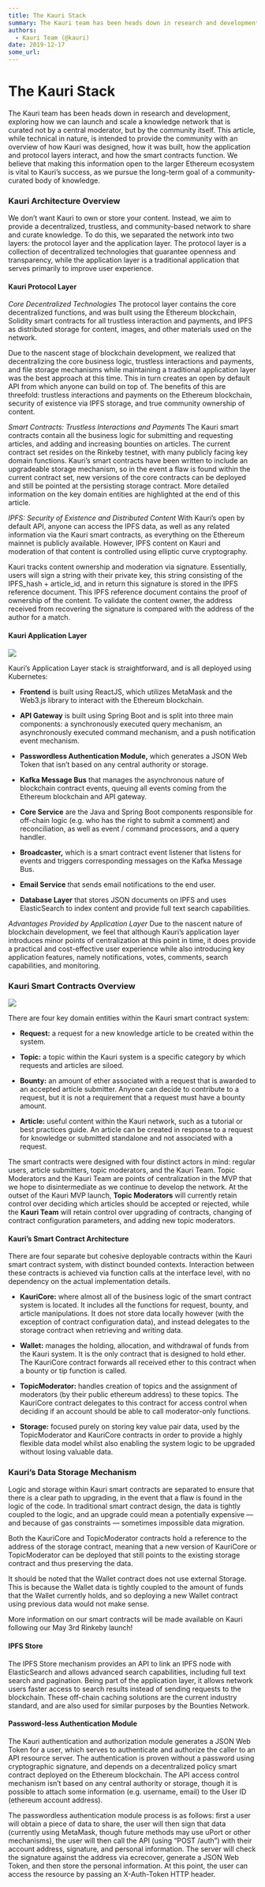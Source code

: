 ```yaml
---
title: The Kauri Stack
summary: The Kauri team has been heads down in research and development, exploring how we can launch and scale a knowledge network that is curated not by a central moder
authors:
  - Kauri Team (@kauri)
date: 2019-12-17
some_url: 
---
```


# The Kauri Stack



The Kauri team has been heads down in research and development, exploring how we can launch and scale a knowledge network that is curated not by a central moderator, but by the community itself. This article, while technical in nature, is intended to provide the community with an overview of how Kauri was designed, how it was built, how the application and protocol layers interact, and how the smart contracts function. We believe that making this information open to the larger Ethereum ecosystem is vital to Kauri’s success, as we pursue the long-term goal of a community-curated body of knowledge.

### Kauri Architecture Overview
We don’t want Kauri to own or store your content. Instead, we aim to provide a decentralized, trustless, and community-based network to share and curate knowledge. To do this, we separated the network into two layers: the protocol layer and the application layer. The protocol layer is a collection of decentralized technologies that guarantee openness and transparency, while the application layer is a traditional application that serves primarily to improve user experience.

#### Kauri Protocol Layer
 _Core Decentralized Technologies_ 
The protocol layer contains the core decentralized functions, and was built using the Ethereum blockchain, Solidity smart contracts for all trustless interaction and payments, and IPFS as distributed storage for content, images, and other materials used on the network.

Due to the nascent stage of blockchain development, we realized that decentralizing the core business logic, trustless interactions and payments, and file storage mechanisms while maintaining a traditional application layer was the best approach at this time. This in turn creates an open by default API from which anyone can build on top of. The benefits of this are threefold: trustless interactions and payments on the Ethereum blockchain, security of existence via IPFS storage, and true community ownership of content.

 _Smart Contracts: Trustless Interactions and Payments_ 
The Kauri smart contracts contain all the business logic for submitting and requesting articles, and adding and increasing bounties on articles. The current contract set resides on the Rinkeby testnet, with many publicly facing key domain functions. Kauri’s smart contracts have been written to include an upgradeable storage mechanism, so in the event a flaw is found within the current contract set, new versions of the core contracts can be deployed and still be pointed at the persisting storage contract. More detailed information on the key domain entities are highlighted at the end of this article.

 _IPFS: Security of Existence and Distributed Content_ 
With Kauri’s open by default API, anyone can access the IPFS data, as well as any related information via the Kauri smart contracts, as everything on the Ethereum mainnet is publicly available. However, IPFS content on Kauri and moderation of that content is controlled using elliptic curve cryptography.

Kauri tracks content ownership and moderation via signature. Essentially, users will sign a string with their private key, this string consisting of the IPFS_hash + article_id, and in return this signature is stored in the IPFS reference document. This IPFS reference document contains the proof of ownership of the content. To validate the content owner, the address received from recovering the signature is compared with the address of the author for a match.

#### Kauri Application Layer

![](https://cdn-images-1.medium.com/max/1600/0*4DyqUyEAYrh3bltx.)

Kauri’s Application Layer stack is straightforward, and is all deployed using Kubernetes:



 *  **Frontend** is built using ReactJS, which utilizes MetaMask and the Web3.js library to interact with the Ethereum blockchain.

 *  **API Gateway** is built using Spring Boot and is split into three main components: a synchronously executed query mechanism, an asynchronously executed command mechanism, and a push notification event mechanism.

 *  **Passwordless Authentication Module,** which generates a JSON Web Token that isn’t based on any central authority or storage.

 *  **Kafka Message Bus** that manages the asynchronous nature of blockchain contract events, queuing all events coming from the Ethereum blockchain and API gateway.

 *  **Core Service** are the Java and Spring Boot components responsible for off-chain logic (e.g. who has the right to submit a comment) and reconciliation, as well as event / command processors, and a query handler.

 *  **Broadcaster,** which is a smart contract event listener that listens for events and triggers corresponding messages on the Kafka Message Bus.

 *  **Email Service** that sends email notifications to the end user.

 *  **Database Layer** that stores JSON documents on IPFS and uses ElasticSearch to index content and provide full text search capabilities.

 _Advantages Provided by Application Layer_ 
Due to the nascent nature of blockchain development, we feel that although Kauri’s application layer introduces minor points of centralization at this point in time, it does provide a practical and cost-effective user experience while also introducing key application features, namely notifications, votes, comments, search capabilities, and monitoring.

### Kauri Smart Contracts Overview

![](https://cdn-images-1.medium.com/max/1600/0*jrQoFj25elMLoUCl.)

There are four key domain entities within the Kauri smart contract system:



 *  **Request:** a request for a new knowledge article to be created within the system.

 *  **Topic:** a topic within the Kauri system is a specific category by which requests and articles are siloed.

 *  **Bounty:** an amount of ether associated with a request that is awarded to an accepted article submitter. Anyone can decide to contribute to a request, but it is not a requirement that a request must have a bounty amount.

 *  **Article:** useful content within the Kauri network, such as a tutorial or best practices guide. An article can be created in response to a request for knowledge or submitted standalone and not associated with a request.

The smart contracts were designed with four distinct actors in mind: regular users, article submitters, topic moderators, and the Kauri Team. Topic Moderators and the Kauri Team are points of centralization in the MVP that we hope to disintermediate as we continue to develop the network. At the outset of the Kauri MVP launch, **Topic Moderators** will currently retain control over deciding which articles should be accepted or rejected, while the **Kauri Team** will retain control over upgrading of contracts, changing of contract configuration parameters, and adding new topic moderators.

#### Kauri’s Smart Contract Architecture
There are four separate but cohesive deployable contracts within the Kauri smart contract system, with distinct bounded contexts. Interaction between these contracts is achieved via function calls at the interface level, with no dependency on the actual implementation details.



 *  **KauriCore:** where almost all of the business logic of the smart contract system is located. It includes all the functions for request, bounty, and article manipulations. It does not store data locally however (with the exception of contract configuration data), and instead delegates to the storage contract when retrieving and writing data.

 *  **Wallet:** manages the holding, allocation, and withdrawal of funds from the Kauri system. It is the only contract that is designed to hold ether. The KauriCore contract forwards all received ether to this contract when a bounty or tip function is called.

 *  **TopicModerator:** handles creation of topics and the assignment of moderators (by their public ethereum address) to these topics. The KauriCore contract delegates to this contract for access control when deciding if an account should be able to call moderator-only functions.

 *  **Storage:** focused purely on storing key value pair data, used by the TopicModerator and KauriCore contracts in order to provide a highly flexible data model whilst also enabling the system logic to be upgraded without losing valuable data.

### Kauri’s Data Storage Mechanism
Logic and storage within Kauri smart contracts are separated to ensure that there is a clear path to upgrading, in the event that a flaw is found in the logic of the code. In traditional smart contract design, the data is tightly coupled to the logic, and an upgrade could mean a potentially expensive — and because of gas constraints — sometimes impossible data migration.

Both the KauriCore and TopicModerator contracts hold a reference to the address of the storage contract, meaning that a new version of KauriCore or TopicModerator can be deployed that still points to the existing storage contract and thus preserving the data.

It should be noted that the Wallet contract does not use external Storage. This is because the Wallet data is tightly coupled to the amount of funds that the Wallet currently holds, and so deploying a new Wallet contract using previous data would not make sense.

More information on our smart contracts will be made available on Kauri following our May 3rd Rinkeby launch!

#### IPFS Store
The IPFS Store mechanism provides an API to link an IPFS node with ElasticSearch and allows advanced search capabilities, including full text search and pagination. Being part of the application layer, it allows network users faster access to search results instead of sending requests to the blockchain. These off-chain caching solutions are the current industry standard, and are also used for similar purposes by the Bounties Network.

#### Password-less Authentication Module
The Kauri authentication and authorization module generates a JSON Web Token for a user, which serves to authenticate and authorize the caller to an API resource server. The authentication is proven without a password using cryptographic signature, and depends on a decentralized policy smart contract deployed on the Ethereum blockchain. The API access control mechanism isn’t based on any central authority or storage, though it is possible to attach some information (e.g. username, email) to the User ID (ethereum account address).

The passwordless authentication module process is as follows: first a user will obtain a piece of data to share, the user will then sign that data (currently using MetaMask, though future methods may use uPort or other mechanisms), the user will then call the API (using “POST /auth”) with their account address, signature, and personal information. The server will check the signature against the address via ecrecover, generate a JSON Web Token, and then store the personal information. At this point, the user can access the resource by passing an X-Auth-Token HTTP header.

